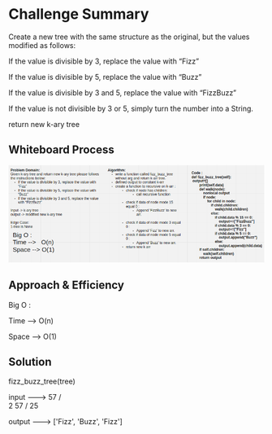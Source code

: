 # Challenge Summary
Create a new tree with the same structure as the original, but the values modified as follows:

If the value is divisible by 3, replace the value with “Fizz”

If the value is divisible by 5, replace the value with “Buzz”

If the value is divisible by 3 and 5, replace the value with “FizzBuzz”

If the value is not divisible by 3 or 5, simply turn the number into a String.

return new k-ary tree

## Whiteboard Process
![tree-fizz-buzz](tree-fizz-buzz.PNG)

## Approach & Efficiency
Big O :

Time -->   O(n) 

Space --> O(1)

## Solution
fizz_buzz_tree(tree)

input --->  57
           / \
          2   57
        /
       25 

output ---> ['Fizz', 'Buzz', 'Fizz']
